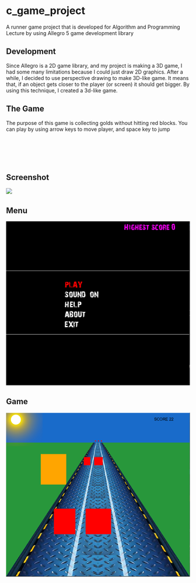 # c_game_project
A runner game project that is developed for Algorithm and Programming Lecture by using Allegro 5 game development library



## Development

Since Allegro is a 2D game library, and my project is making a 3D game, I had some many limitations because I could just draw 2D graphics. After a while, I decided to use perspective drawing to make 3D-like game. It means that, if an object gets closer to the player (or screen) it should get bigger. By using this technique, I created a 3d-like game.

## The Game

The purpose of this game is collecting golds without hitting red blocks. You can play by using arrow keys to move player, and space key to jump




</br>
</br>
</br>
</br>


## Screenshot

<img src="screenshots/a906042e-04dd-4c1e-8866-1f64c22b5124.gif" width="600"/>

## Menu

<img src="screenshots/menu.png" width="600"/>

## Game

<img src="screenshots/game.png" width="600"/>
